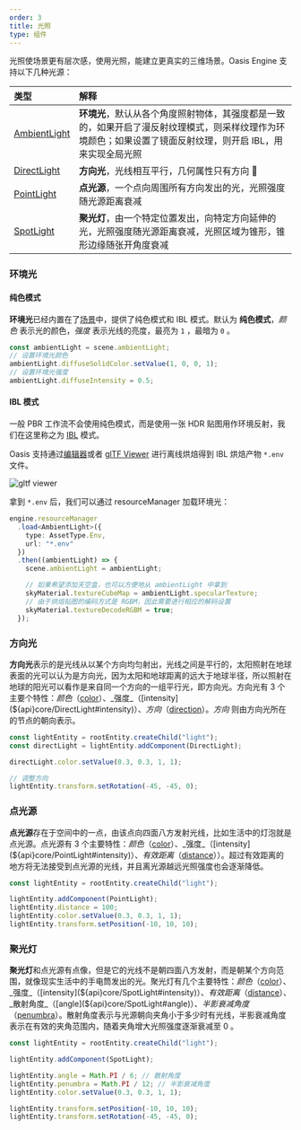 ```yaml
---
order: 3
title: 光照
type: 组件
---
```


光照使场景更有层次感，使用光照，能建立更真实的三维场景。Oasis Engine 支持以下几种光源：

| 类型 | 解释 |
| :-- | :-- |
| [AmbientLight](${api}core/AmbientLight) | **环境光**，默认从各个角度照射物体，其强度都是一致的，如果开启了漫反射纹理模式，则采样纹理作为环境颜色；如果设置了镜面反射纹理，则开启 IBL，用来实现全局光照 |
| [DirectLight](${api}core/DirectLight) | **方向光**，光线相互平行，几何属性只有方向  |
| [PointLight](${api}core/PointLight) | **点光源**，一个点向周围所有方向发出的光，光照强度随光源距离衰减 |
| [SpotLight](${api}core/SpotLight) | **聚光灯**，由一个特定位置发出，向特定方向延伸的光，光照强度随光源距离衰减，光照区域为锥形，锥形边缘随张开角度衰减 |

### 环境光

#### 纯色模式

**环境光**已经内置在了[场景](${api}core/Scene)中，提供了纯色模式和 IBL 模式。默认为 **纯色模式**，_颜色_ 表示光的颜色，_强度_ 表示光线的亮度，最亮为 `1` ，最暗为 `0` 。

```typescript
const ambientLight = scene.ambientLight;
// 设置环境光颜色
ambientLight.diffuseSolidColor.setValue(1, 0, 0, 1);
// 设置环境光强度
ambientLight.diffuseIntensity = 0.5;
```

#### IBL 模式

一般 PBR 工作流不会使用纯色模式，而是使用一张 HDR 贴图用作环境反射，我们在这里称之为 [IBL](https://developer.nvidia.cn/gpugems/gpugems/part-iii-materials/chapter-19-image-based-lighting) 模式。

Oasis 支持通过[编辑器](https://oasis.alipay.com/editor)或者 [glTF Viewer](https://oasisengine.cn/gltf-viewer) 进行离线烘焙得到 IBL 烘焙产物 `*.env` 文件。

![gltf viewer](https://gw.alipayobjects.com/mdn/rms_7c464e/afts/img/A*9mGbSpQ4HngAAAAAAAAAAAAAARQnAQ)

拿到 `*.env` 后，我们可以通过 resourceManager 加载环境光：

```typescript
engine.resourceManager
  .load<AmbientLight>({
    type: AssetType.Env,
    url: "*.env"
  })
  .then((ambientLight) => {
    scene.ambientLight = ambientLight;

    // 如果希望添加天空盒，也可以方便地从 ambientLight 中拿到
    skyMaterial.textureCubeMap = ambientLight.specularTexture;
    // 由于烘焙贴图的编码方式是 RGBM，因此需要进行相应的解码设置
    skyMaterial.textureDecodeRGBM = true;
  });
```

<playground src="ambient-light.ts"></playground>

### 方向光

**方向光**表示的是光线从以某个方向均匀射出，光线之间是平行的，太阳照射在地球表面的光可以认为是方向光，因为太阳和地球距离的远大于地球半径，所以照射在地球的阳光可以看作是来自同一个方向的一组平行光，即方向光。方向光有 3 个主要个特性：_颜色_（[color](${api}core/DirectLight#color)）、_强度_（[intensity](${api}core/DirectLight#intensity)）、_方向_（[direction](${api}core/DirectLight#direction)）。_方向_ 则由方向光所在的节点的朝向表示。

```typescript
const lightEntity = rootEntity.createChild("light");
const directLight = lightEntity.addComponent(DirectLight);

directLight.color.setValue(0.3, 0.3, 1, 1);

// 调整方向
lightEntity.transform.setRotation(-45, -45, 0);
```

### 点光源

**点光源**存在于空间中的一点，由该点向四面八方发射光线，比如生活中的灯泡就是点光源。点光源有 3 个主要特性：_颜色_（[color](${api}core/PointLight#color)）、_强度_（[intensity](${api}core/PointLight#intensity)）、_有效距离_（[distance](${api}core/PointLight#distance)））。超过有效距离的地方将无法接受到点光源的光线，并且离光源越远光照强度也会逐渐降低。

```typescript
const lightEntity = rootEntity.createChild("light");

lightEntity.addComponent(PointLight);
lightEntity.distance = 100;
lightEntity.color.setValue(0.3, 0.3, 1, 1);
lightEntity.transform.setPosition(-10, 10, 10);
```

### 聚光灯

**聚光灯**和点光源有点像，但是它的光线不是朝四面八方发射，而是朝某个方向范围，就像现实生活中的手电筒发出的光。聚光灯有几个主要特性：_颜色_（[color](${api}core/SpotLight#color)）、_强度_（[intensity](${api}core/SpotLight#intensity)）、_有效距离_（[distance](${api}core/SpotLight#distance)）、_散射角度_（[angle](${api}core/SpotLight#angle)）、_半影衰减角度_（[penumbra](${api}core/SpotLight#penumbra)）。散射角度表示与光源朝向夹角小于多少时有光线，半影衰减角度表示在有效的夹角范围内，随着夹角增大光照强度逐渐衰减至 0 。

```typescript
const lightEntity = rootEntity.createChild("light");

lightEntity.addComponent(SpotLight);

lightEntity.angle = Math.PI / 6; // 散射角度
lightEntity.penumbra = Math.PI / 12; // 半影衰减角度
lightEntity.color.setValue(0.3, 0.3, 1, 1);

lightEntity.transform.setPosition(-10, 10, 10);
lightEntity.transform.setRotation(-45, -45, 0);
```

<playground src="light-type.ts"></playground>
